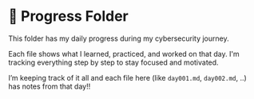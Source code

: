 # 📅 Progress Folder

This folder has my daily progress during my cybersecurity journey.

Each file shows what I learned, practiced, and worked on that day. I'm tracking everything step by step to stay focused and motivated.

I’m keeping track of it all  and each file here (like `day001.md`, `day002.md`, ..) has notes from that day!!
